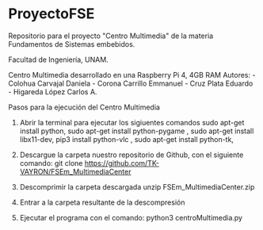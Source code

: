 # ProyectoFSE
Repositorio para el proyecto "Centro Multimedia" de la materia Fundamentos de Sistemas embebidos.

Facultad de Ingeniería, UNAM.

Centro Multimedia desarrollado en una Raspberry Pi 4, 4GB RAM
Autores:
         - Colohua Carvajal Daniela
         - Corona Carrillo Emmanuel 
         - Cruz Plata Eduardo
         - Higareda López Carlos A.

Pasos para la ejecución del Centro Multimedia

1. Abrir la terminal para ejecutar los sigiuentes comandos
   sudo apt-get install python,
   sudo apt-get install python-pygame , 
	 sudo apt-get install libx11-dev,
   pip3 install python-vlc ,
   sudo apt-get install python-tk,

2. Descargue la carpeta nuestro repositorio de Github, con el siguiente comando:
   git clone https://github.com/TK-VAYRON/FSEm_MultimediaCenter
   
3. Descomprimir la carpeta descargada
   unzip FSEm_MultimediaCenter.zip

4. Entrar a la carpeta resultante de la descompresión 
   
5. Ejecutar el programa con el comando:
   python3 centroMultimedia.py 
